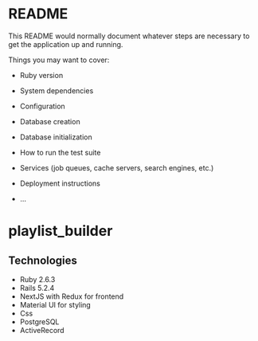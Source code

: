 # README

This README would normally document whatever steps are necessary to get the
application up and running.

Things you may want to cover:

* Ruby version

* System dependencies

* Configuration

* Database creation

* Database initialization

* How to run the test suite

* Services (job queues, cache servers, search engines, etc.)

* Deployment instructions

* ...
# playlist_builder

## Technologies
- Ruby 2.6.3
- Rails 5.2.4
- NextJS with Redux for frontend
- Material UI for styling
- Css
- PostgreSQL
- ActiveRecord